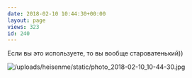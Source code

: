 ```yaml
---
date: 2018-02-10 10:44:30+00:00
layout: page
views: 323
id: 240
---
```


Если вы это используете, то вы вообще староватенький))



![/uploads/heisenme/static/photo_2018-02-10_10-44-30.jpg](/uploads/heisenme/static/photo_2018-02-10_10-44-30.jpg)
